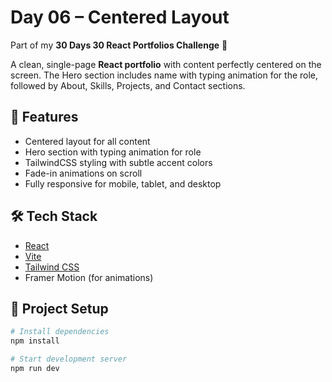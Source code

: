 # Day 06 – Centered Layout

Part of my **30 Days 30 React Portfolios Challenge** 🚀

A clean, single-page **React portfolio** with content perfectly centered on the screen.
The Hero section includes name with typing animation for the role, followed by About, Skills, Projects, and Contact sections.

## 🌟 Features
- Centered layout for all content
- Hero section with typing animation for role
- TailwindCSS styling with subtle accent colors
- Fade-in animations on scroll
- Fully responsive for mobile, tablet, and desktop

## 🛠️ Tech Stack
- [React](https://react.dev/)
- [Vite](https://vitejs.dev/)
- [Tailwind CSS](https://tailwindcss.com/)
- Framer Motion (for animations)

## 📂 Project Setup
```bash
# Install dependencies
npm install

# Start development server
npm run dev
